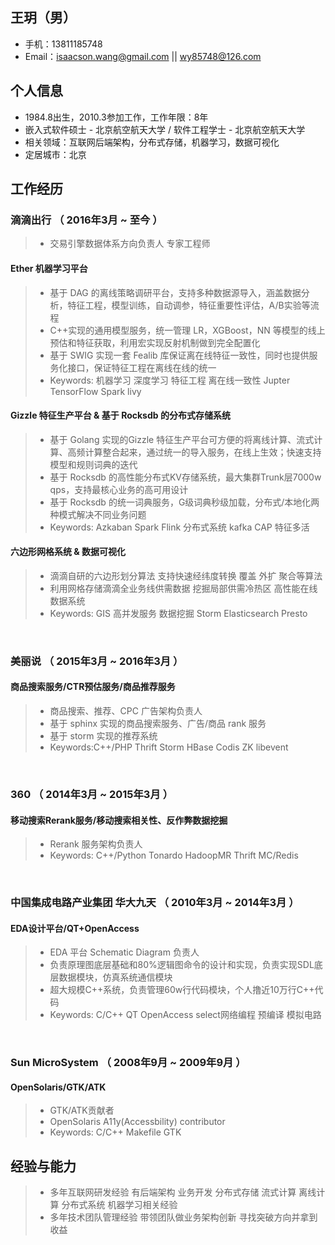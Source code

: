 ## 王玥（男）
- 手机：13811185748
- Email：isaacson.wang@gmail.com || wy85748@126.com

## 个人信息
 - 1984.8出生，2010.3参加工作，工作年限：8年
 - 嵌入式软件硕士 - 北京航空航天大学 / 软件工程学士 - 北京航空航天大学
 - 相关领域：互联网后端架构，分布式存储，机器学习，数据可视化
 - 定居城市：北京

## 工作经历
### 滴滴出行 （ 2016年3月 ~ 至今 ）
> - 交易引擎数据体系方向负责人 专家工程师
#### Ether 机器学习平台
> - 基于 DAG 的离线策略调研平台，支持多种数据源导入，涵盖数据分析，特征工程，模型训练，自动调参，特征重要性评估，A/B实验等流程
> - C++实现的通用模型服务，统一管理 LR，XGBoost，NN 等模型的线上预估和特征获取，利用宏实现反射机制做到完全配置化
> - 基于 SWIG 实现一套 Fealib 库保证离在线特征一致性，同时也提供服务化接口，保证特征工程在离线在线的统一
> - Keywords: 机器学习 深度学习 特征工程 离在线一致性 Jupter TensorFlow Spark livy 
#### Gizzle 特征生产平台 & 基于 Rocksdb 的分布式存储系统
> - 基于 Golang 实现的Gizzle 特征生产平台可方便的将离线计算、流式计算、高频计算整合起来，通过统一的导入服务，在线上生效；快速支持模型和规则词典的迭代
> - 基于 Rocksdb 的高性能分布式KV存储系统，最大集群Trunk层7000w qps，支持最核心业务的高可用设计
> - 基于 Rocksdb 的统一词典服务，G级词典秒级加载，分布式/本地化两种模式解决不同业务问题
> - Keywords: Azkaban Spark Flink 分布式系统 kafka CAP 特征多活
#### 六边形网格系统 & 数据可视化
> - 滴滴自研的六边形划分算法 支持快速经纬度转换 覆盖 外扩 聚合等算法
> - 利用网格存储滴滴全业务线供需数据 挖掘局部供需冷热区 高性能在线数据系统
> - Keywords: GIS 高并发服务 数据挖掘 Storm Elasticsearch Presto
<br />

### 美丽说 （ 2015年3月 ~ 2016年3月 ）
#### 商品搜索服务/CTR预估服务/商品推荐服务 
> - 商品搜索、推荐、CPC 广告架构负责人
> - 基于 sphinx 实现的商品搜索服务、广告/商品 rank 服务
> - 基于 storm 实现的推荐系统
> - Keywords:C++/PHP Thrift Storm HBase Codis ZK libevent
<br />

### 360 （ 2014年3月 ~ 2015年3月 ）
#### 移动搜索Rerank服务/移动搜索相关性、反作弊数据挖掘
> - Rerank 服务架构负责人
> - Keywords: C++/Python Tonardo HadoopMR Thrift MC/Redis
<br />

### 中国集成电路产业集团 华大九天 （ 2010年3月 ~ 2014年3月 ）
#### EDA设计平台/QT+OpenAccess
> - EDA 平台 Schematic Diagram 负责人
> - 负责原理图底层基础和80%逻辑图命令的设计和实现，负责实现SDL底层数据模块，仿真系统通信模块
> - 超大规模C++系统，负责管理60w行代码模块，个人撸近10万行C++代码
> - Keywords: C/C++ QT OpenAccess  select网络编程 预编译 模拟电路
<br />

### Sun MicroSystem （ 2008年9月 ~ 2009年9月 ）
#### OpenSolaris/GTK/ATK 
> - GTK/ATK贡献者
> - OpenSolaris A11y(Accessbility) contributor
> - Keywords: C/C++ Makefile GTK

## 经验与能力
> - 多年互联网研发经验 有后端架构 业务开发 分布式存储 流式计算 离线计算 分布式系统 机器学习相关经验
> - 多年技术团队管理经验 带领团队做业务架构创新 寻找突破方向并拿到收益
